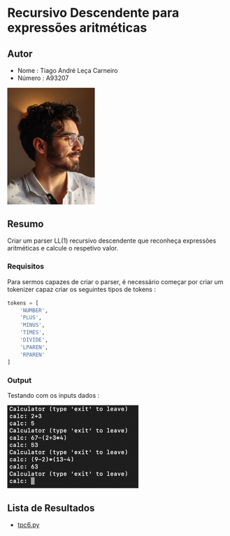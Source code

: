 # Recursivo Descendente para expressões aritméticas

## Autor
- Nome : Tiago André Leça Carneiro
- Número : A93207

<img src = "../media/722ff411-84c8-44a3-b34d-b639022e9b0e.jpg" alt = "eu" style="text-align = center;" width = "200">

## Resumo

Criar um parser LL(1) recursivo descendente que reconheça expressões aritméticas e calcule o respetivo valor.

### Requisitos

Para sermos capazes de criar o parser, é necessário começar por criar um tokenizer capaz criar os seguintes tipos de tokens : 

```py
tokens = [
    'NUMBER',
    'PLUS',
    'MINUS',
    'TIMES',
    'DIVIDE',
    'LPAREN',
    'RPAREN'
]
```

### Output

Testando com os inputs dados : 

<img src = "image.png" alt = "output" style="text-align = center;" width = "300">

## Lista de Resultados

- [tpc6.py](tpc6.py)
